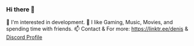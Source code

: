 ### Hi there 👋

 🎯 I'm interested in development.
 🔷 I like Gaming, Music, Movies, and spending time with friends.
 📫 Contact & For more: https://linktr.ee/denis & [Discord Profile](https://discord.com/users/385117340028764165)


<!--
**DenisMashov/DenisMashov** is a ✨ _special_ ✨ repository because its `README.md` (this file) appears on your GitHub profile.

Here are some ideas to get you started:

-->

